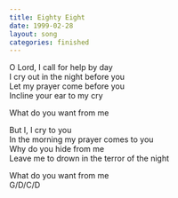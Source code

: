 ```yaml
---
title: Eighty Eight
date: 1999-02-28
layout: song
categories: finished
---
```

O Lord, I call for help by day  
I cry out in the night before you  
Let my prayer come before you  
Incline your ear to my cry

<div class="chorus">What do you want from me</div>

But I, I cry to you  
In the morning my prayer comes to you  
Why do you hide from me  
Leave me to drown in the terror of the night

<div class="chorus">What do you want from me</div>
<div class="chords">G/D/C/D</div>
